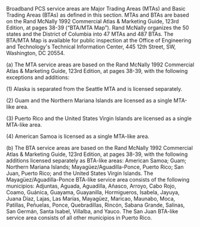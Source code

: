 Broadband PCS service areas are Major Trading Areas (MTAs) and Basic Trading Areas (BTAs) as defined in this section. MTAs and BTAs are based on the Rand McNally 1992 Commercial Atlas & Marketing Guide, 123rd Edition, at pages 38-39 (“BTA/MTA Map”). Rand McNally organizes the 50 states and the District of Columbia into 47 MTAs and 487 BTAs. The BTA/MTA Map is available for public inspection at the Office of Engineering and Technology's Technical Information Center, 445 12th Street, SW, Washington, DC 20554.

(a) The MTA service areas are based on the Rand McNally 1992 Commercial Atlas & Marketing Guide, 123rd Edition, at pages 38-39, with the following exceptions and additions:

(1) Alaska is separated from the Seattle MTA and is licensed separately.

(2) Guam and the Northern Mariana Islands are licensed as a single MTA-like area.

(3) Puerto Rico and the United States Virgin Islands are licensed as a single MTA-like area.

(4) American Samoa is licensed as a single MTA-like area.

(b) The BTA service areas are based on the Rand McNally 1992 Commercial Atlas & Marketing Guide, 123rd Edition, at pages 38-39, with the following additions licensed separately as BTA-like areas: American Samoa; Guam; Northern Mariana Islands; Mayagüez/Aguadilla-Ponce, Puerto Rico; San Juan, Puerto Rico; and the United States Virgin Islands. The Mayagüez/Aguadilla-Ponce BTA-like service area consists of the following municipios: Adjuntas, Aguada, Aguadilla, Añasco, Arroyo, Cabo Rojo, Coamo, Guánica, Guayama, Guayanilla, Hormigueros, Isabela, Jayuya, Juana Díaz, Lajas, Las Marías, Mayagüez, Maricao, Maunabo, Moca, Patillas, Peñuelas, Ponce, Quebradillas, Rincón, Sabana Grande, Salinas, San Germán, Santa Isabel, Villalba, and Yauco. The San Juan BTA-like service area consists of all other municipios in Puerto Rico.

